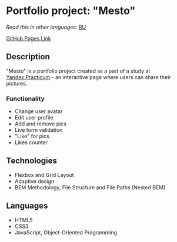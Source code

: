 # Portfolio project: "Mesto"

*Read this in other languages:* [RU](https://github.com/naumch1k/mesto/blob/main/README.RU.md) 

[GitHub Pages Link](https://naumch1k.github.io/mesto/index.html)

## Description
"Mesto" is a portfolio project created as a part of a study at [Yandex.Practicum](https://practicum.yandex.com/web/ "Web Development Program") - an interactive page where users can share their pictures.

### Functionality
* Change user avatar
* Edit user profile
* Add and remove pics
* Live form validation
* "Like" for pics
* Likes counter

## Technologies
* Flexbox and Grid Layout
* Adaptive design
* BEM Methodology, File Structure and File Paths (Nested BEM)

## Languages
* HTML5
* CSS3
* JavaScript, Object-Oriented Programming
